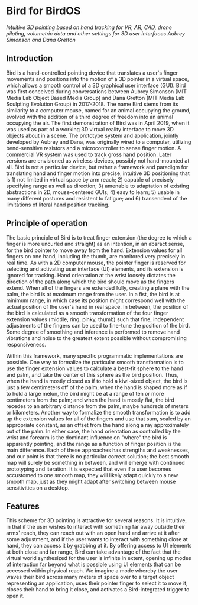 # Bird for BirdOS

*Intuitive 3D pointing based on hand tracking for VR, AR, CAD, drone piloting, volumetric data and other settings for 3D user interfaces*
*Aubrey Simonson and Dana Gretton*

## Introduction

Bird is a hand-controlled pointing device that translates a user's finger movements and positions into the motion of a 3D pointer in a virtual space, which allows a smooth control of a 3D graphical user interface (GUI). Bird was first conceived during conversations between Aubrey Simonson (MIT Media Lab Object Based Media Group) and Dana Gretton (MIT Media Lab Sculpting Evolution Group) in 2017-2018. The name Bird stems from its similarity to a computer mouse, named for an animal occupying the ground, evolved with the addition of a third degree of freedom into an animal occupying the air. The first demonstration of Bird was in April 2019, when it was used as part of a working 3D virtual reality interface to move 3D objects about in a scene. The prototype system and application, jointly developed by Aubrey and Dana, was originally wired to a computer, utilizing bend-sensitive resistors and a microcontroller to sense finger motion. A commercial VR system was used to track gross hand position. Later versions are envisioned as wireless devices, possibly not hand-mounted at all. Bird is not a particular device, but rather a framework and paradigm for translating hand and finger motion into precise, intuitive 3D positioning that is 1) not limited in virtual space by arm reach; 2) capable of precisely specifying range as well as direction; 3) amenable to adaptation of existing abstractions in 2D, mouse-centered GUIs; 4) easy to learn; 5) usable in many different postures and resistent to fatigue; and 6) transendent of the limitations of literal hand position tracking.

## Principle of operation

The basic principle of Bird is to treat finger extension (the degree to which a finger is more uncurled and straight) as an intention, in an absract sense, for the bird pointer to move away from the hand. Extension values for all fingers on one hand, including the thumb, are monitored very precisely in real time. As with a 2D computer mouse, the pointer finger is reserved for selecting and activating user interface (UI) elements, and its extension is ignored for tracking. Hand orientation at the wrist loosely dictates the direction of the path along which the bird should move as the fingers extend. When all of the fingers are extended fully, creating a plane with the palm, the bird is at maximum range from the user. In a fist, the bird is at minimum range, in which case its position might correspond well with the actual position of the user's hand in real space. In between, the position of the bird is calculated as a smooth transformation of the four finger extension values (middle, ring, pinky, thumb) such that fine, independent adjustments of the fingers can be used to fine-tune the position of the bird. Some degree of smoothing and inference is performed to remove hand vibrations and noise to the greatest extent possible without compromising responsiveness.

Within this framework, many specific programmatic implementations are possible. One way to formalize the particular smooth transformation is to use the finger extension values to calculate a best-fit sphere to the hand and palm, and take the center of this sphere as the bird position. Thus, when the hand is mostly closed as if to hold a kiwi-sized object, the bird is just a few centimeters off of the palm; when the hand is shaped more as if to hold a large melon, the bird might be at a range of ten or more centimeters from the palm; and when the hand is mostly flat, the bird recedes to an arbitrary distance from the palm, maybe hundreds of meters or kilometers. Another way to formalize the smooth transformation is to add up the extension values for all of the fingers and use that sum, scaled by an appropriate constant, as an offset from the hand along a ray approximately out of the palm. In either case, the hand orientation as controlled by the wrist and forearm is the dominant influence on "where" the bird is apparently pointing, and the range as a function of finger position is the main difference. Each of these approaches has strengths and weaknesses, and our point is that there is no particular correct solution; the best smooth map will surely be something in between, and will emerge with continued prototyping and iteration. It is expected that even if a user becomes accustomed to one smooth map, they will likely adapt quickly to a new smooth map, just as they might adapt after switching between mouse sensitivities on a desktop.

## Features

This scheme for 3D pointing is attractive for several reasons. It is intuitive, in that if the user wishes to interact with something far away outside their arms' reach, they can reach out with an open hand and arrive at it after some adjustment, and if the user wants to interact with something close at hand, they can access it by grabbing at it. By offering access to UI elements at both close and far range, Bird can take advantage of the fact that the virtual world synthesized for the user is infinite in extent, opening up modes of interaction far beyond what is possible using UI elements that can be accessed within physical reach. We imagine a mode whereby the user waves their bird across many meters of space over to a target object representing an application, uses their pointer finger to select it to move it, closes their hand to bring it close, and activates a Bird-integrated trigger to open it.

